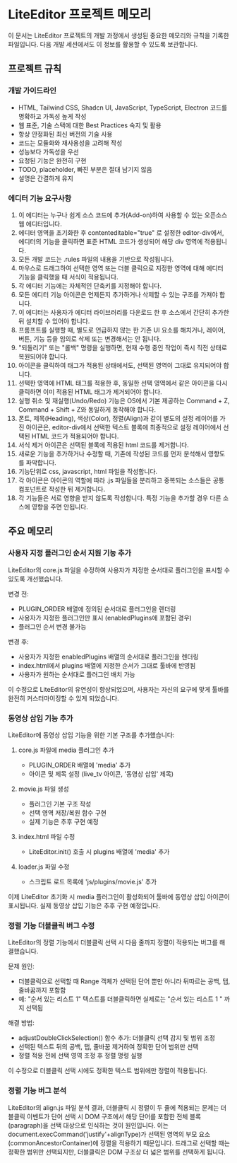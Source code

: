 # LiteEditor 프로젝트 메모리

이 문서는 LiteEditor 프로젝트의 개발 과정에서 생성된 중요한 메모리와 규칙을 기록한 파일입니다. 다음 개발 세션에서도 이 정보를 활용할 수 있도록 보관합니다.

## 프로젝트 규칙

### 개발 가이드라인

- HTML, Tailwind CSS, Shadcn UI, JavaScript, TypeScript, Electron 코드를 명확하고 가독성 높게 작성
- 웹 표준, 기술 스택에 대한 Best Practices 숙지 및 활용
- 항상 안정화된 최신 버전의 기술 사용
- 코드는 모듈화와 재사용성을 고려해 작성
- 성능보다 가독성을 우선
- 요청된 기능은 완전히 구현
- TODO, placeholder, 빠진 부분은 절대 남기지 않음
- 설명은 간결하게 유지

### 에디터 기능 요구사항

1. 이 에디터는 누구나 쉽게 소스 코드에 추가(Add-on)하여 사용할 수 있는 오픈소스 웹 에디터입니다.
2. 에디터 영역을 초기화한 후 contenteditable="true" 로 설정한 editor-div에서, 에디터의 기능을 클릭하면 표준 HTML 코드가 생성되어 해당 div 영역에 적용됩니다.
3. 모든 개발 코드는 .rules 파일의 내용을 기반으로 작성됩니다.
4. 마우스로 드래그하여 선택한 영역 또는 더블 클릭으로 지정한 영역에 대해 에디터 기능을 클릭했을 때 서식이 적용됩니다.
5. 각 에디터 기능에는 자체적인 단축키를 지정해야 합니다.
6. 모든 에디터 기능 아이콘은 언제든지 추가하거나 삭제할 수 있는 구조를 가져야 합니다.
7. 이 에디터는 사용자가 에디터 라이브러리를 다운로드 한 후 소스에서 간단히 추가한 뒤 설치할 수 있어야 합니다.
8. 프롬프트를 실행할 때, 별도로 언급하지 않는 한 기존 UI 요소를 해치거나, 레이어, 버튼, 기능 등을 임의로 삭제 또는 변경해서는 안 됩니다.
9. "되돌리기" 또는 "롤백" 명령을 실행하면, 현재 수행 중인 작업이 즉시 직전 상태로 복원되어야 합니다.
10. 아이콘을 클릭하여 태그가 적용된 상태에서도, 선택된 영역이 그대로 유지되어야 합니다.
11. 선택한 영역에 HTML 태그를 적용한 후, 동일한 선택 영역에서 같은 아이콘을 다시 클릭하면 이미 적용된 HTML 태그가 제거되어야 합니다.
12. 실행 취소 및 재실행(Undo/Redo) 기능은 OS에서 기본 제공하는 Command + Z, Command + Shift + Z와 동일하게 동작해야 합니다.
13. 폰트, 제목(Heading), 색상(Color), 정렬(Align)과 같이 별도의 설정 레이어를 가진 아이콘은, editor-div에서 선택한 텍스트 블록에 최종적으로 설정 레이어에서 선택된 HTML 코드가 적용되어야 합니다.
14. 서식 제거 아이콘은 선택된 블록에 적용된 html 코드를 제거합니다.
15. 새로운 기능을 추가하거나 수정할 때, 기존에 작성된 코드를 먼저 분석해서 영향도를 파악합니다.
16. 기능단위로 css, javascript, html 파일을 작성합니다.
17. 각 아이콘은 아이콘의 역할에 따라 .js 파일들을 분리하고 중복되는 소스들은 공통 컴포넌트로 작성한 뒤 제거합니다.
18. 각 기능들은 서로 영향을 받지 않도록 작성합니다. 특정 기능을 추가할 경우 다른 소스에 영향을 주면 안됩니다.

## 주요 메모리

### 사용자 지정 플러그인 순서 지원 기능 추가

LiteEditor의 core.js 파일을 수정하여 사용자가 지정한 순서대로 플러그인을 표시할 수 있도록 개선했습니다.

변경 전:
- PLUGIN_ORDER 배열에 정의된 순서대로 플러그인을 렌더링
- 사용자가 지정한 플러그인만 표시 (enabledPlugins에 포함된 경우)
- 플러그인 순서 변경 불가능

변경 후:
- 사용자가 지정한 enabledPlugins 배열의 순서대로 플러그인을 렌더링
- index.html에서 plugins 배열에 지정한 순서가 그대로 툴바에 반영됨
- 사용자가 원하는 순서대로 플러그인 배치 가능

이 수정으로 LiteEditor의 유연성이 향상되었으며, 사용자는 자신의 요구에 맞게 툴바를 완전히 커스터마이징할 수 있게 되었습니다.

### 동영상 삽입 기능 추가

LiteEditor에 동영상 삽입 기능을 위한 기본 구조를 추가했습니다:

1. core.js 파일에 media 플러그인 추가
   - PLUGIN_ORDER 배열에 'media' 추가
   - 아이콘 및 제목 설정 (live_tv 아이콘, '동영상 삽입' 제목)

2. movie.js 파일 생성
   - 플러그인 기본 구조 작성
   - 선택 영역 저장/복원 함수 구현
   - 실제 기능은 추후 구현 예정

3. index.html 파일 수정
   - LiteEditor.init() 호출 시 plugins 배열에 'media' 추가

4. loader.js 파일 수정
   - 스크립트 로드 목록에 'js/plugins/movie.js' 추가

이제 LiteEditor 초기화 시 media 플러그인이 활성화되어 툴바에 동영상 삽입 아이콘이 표시됩니다. 실제 동영상 삽입 기능은 추후 구현 예정입니다.

### 정렬 기능 더블클릭 버그 수정

LiteEditor의 정렬 기능에서 더블클릭 선택 시 다음 줄까지 정렬이 적용되는 버그를 해결했습니다.

문제 원인:
- 더블클릭으로 선택할 때 Range 객체가 선택된 단어 뿐만 아니라 뒤따르는 공백, 탭, 줄바꿈까지 포함함
- 예: "순서 있는 리스트 1" 텍스트를 더블클릭하면 실제로는 "순서 있는 리스트 1                " 까지 선택됨

해결 방법:
- adjustDoubleClickSelection() 함수 추가: 더블클릭 선택 감지 및 범위 조정
- 선택된 텍스트 뒤의 공백, 탭, 줄바꿈 제거하여 정확한 단어 범위만 선택
- 정렬 적용 전에 선택 영역 조정 후 정렬 명령 실행

이 수정으로 더블클릭 선택 시에도 정확한 텍스트 범위에만 정렬이 적용됩니다.

### 정렬 기능 버그 분석

LiteEditor의 align.js 파일 분석 결과, 더블클릭 시 정렬이 두 줄에 적용되는 문제는 더블클릭 이벤트가 단어 선택 시 DOM 구조에서 해당 단어를 포함한 전체 블록(paragraph)을 선택 대상으로 인식하는 것이 원인입니다. 이는 document.execCommand('justify'+alignType)가 선택된 영역의 부모 요소(commonAncestorContainer)에 정렬을 적용하기 때문입니다. 드래그로 선택할 때는 정확한 범위만 선택되지만, 더블클릭은 DOM 구조상 더 넓은 범위를 선택하게 됩니다.
